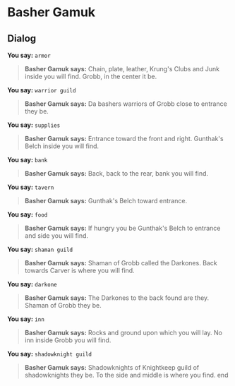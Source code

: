 # Basher Gamuk


## Dialog

**You say:** `armor`



>**Basher Gamuk says:** Chain, plate, leather, Krung's Clubs and Junk inside you will find.  Grobb, in the center it be.

**You say:** `warrior guild`



>**Basher Gamuk says:** Da bashers warriors of Grobb close to entrance they be.

**You say:** `supplies`



>**Basher Gamuk says:** Entrance toward the front and right.  Gunthak's Belch inside you will find.

**You say:** `bank`



>**Basher Gamuk says:** Back, back to the rear, bank you will find.

**You say:** `tavern`



>**Basher Gamuk says:** Gunthak's Belch toward entrance.

**You say:** `food`



>**Basher Gamuk says:** If hungry you be Gunthak's Belch to entrance and side you will find.

**You say:** `shaman guild`



>**Basher Gamuk says:** Shaman of Grobb called the Darkones.  Back towards Carver is where you will find.

**You say:** `darkone`



>**Basher Gamuk says:** The Darkones to the back found are they.  Shaman of Grobb they be.

**You say:** `inn`



>**Basher Gamuk says:** Rocks and ground upon which you will lay.  No inn inside Grobb you will find.

**You say:** `shadowknight guild`



>**Basher Gamuk says:** Shadowknights of Knightkeep guild of shadowknights they be.  To the side and middle is where you find.
end